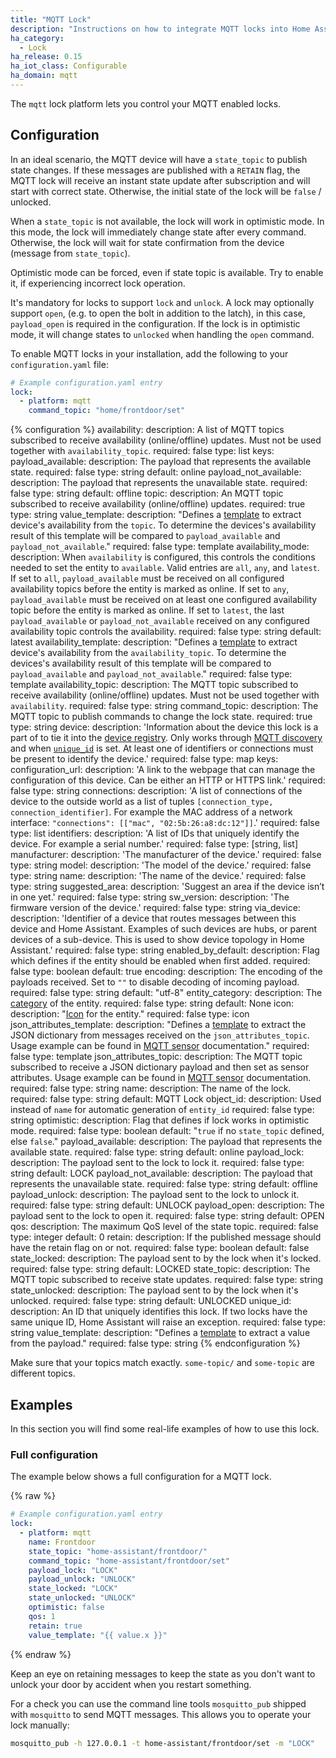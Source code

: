 ```yaml
---
title: "MQTT Lock"
description: "Instructions on how to integrate MQTT locks into Home Assistant."
ha_category:
  - Lock
ha_release: 0.15
ha_iot_class: Configurable
ha_domain: mqtt
---
```


The `mqtt` lock platform lets you control your MQTT enabled locks.

## Configuration

In an ideal scenario, the MQTT device will have a `state_topic` to publish state changes. If these messages are published with a `RETAIN` flag, the MQTT lock will receive an instant state update after subscription and will start with correct state. Otherwise, the initial state of the lock will be `false` / unlocked.

When a `state_topic` is not available, the lock will work in optimistic mode. In this mode, the lock will immediately change state after every command. Otherwise, the lock will wait for state confirmation from the device (message from `state_topic`).

Optimistic mode can be forced, even if state topic is available. Try to enable it, if experiencing incorrect lock operation.

It's mandatory for locks to support `lock` and `unlock`. A lock may optionally support `open`, (e.g. to open the bolt in addition to the latch), in this case, `payload_open` is required in the configuration. If the lock is in optimistic mode, it will change states to `unlocked` when handling the `open` command.

To enable MQTT locks in your installation, add the following to your `configuration.yaml` file:

```yaml
# Example configuration.yaml entry
lock:
  - platform: mqtt
    command_topic: "home/frontdoor/set"
```

{% configuration %}
availability:
  description: A list of MQTT topics subscribed to receive availability (online/offline) updates. Must not be used together with `availability_topic`.
  required: false
  type: list
  keys:
    payload_available:
      description: The payload that represents the available state.
      required: false
      type: string
      default: online
    payload_not_available:
      description: The payload that represents the unavailable state.
      required: false
      type: string
      default: offline
    topic:
      description: An MQTT topic subscribed to receive availability (online/offline) updates.
      required: true
      type: string
    value_template:
      description: "Defines a [template](/docs/configuration/templating/#processing-incoming-data) to extract device's availability from the `topic`. To determine the devices's availability result of this template will be compared to `payload_available` and `payload_not_available`."
      required: false
      type: template
availability_mode:
  description: When `availability` is configured, this controls the conditions needed to set the entity to `available`. Valid entries are `all`, `any`, and `latest`. If set to `all`, `payload_available` must be received on all configured availability topics before the entity is marked as online. If set to `any`, `payload_available` must be received on at least one configured availability topic before the entity is marked as online. If set to `latest`, the last `payload_available` or `payload_not_available` received on any configured availability topic controls the availability.
  required: false
  type: string
  default: latest
availability_template:
  description: "Defines a [template](/docs/configuration/templating/#processing-incoming-data) to extract device's availability from the `availability_topic`. To determine the devices's availability result of this template will be compared to `payload_available` and `payload_not_available`."
  required: false
  type: template
availability_topic:
  description: The MQTT topic subscribed to receive availability (online/offline) updates. Must not be used together with `availability`.
  required: false
  type: string
command_topic:
  description: The MQTT topic to publish commands to change the lock state.
  required: true
  type: string
device:
  description: 'Information about the device this lock is a part of to tie it into the [device registry](https://developers.home-assistant.io/docs/en/device_registry_index.html). Only works through [MQTT discovery](/docs/mqtt/discovery/) and when [`unique_id`](#unique_id) is set. At least one of identifiers or connections must be present to identify the device.'
  required: false
  type: map
  keys:
    configuration_url:
      description: 'A link to the webpage that can manage the configuration of this device. Can be either an HTTP or HTTPS link.'
      required: false
      type: string
    connections:
      description: 'A list of connections of the device to the outside world as a list of tuples `[connection_type, connection_identifier]`. For example the MAC address of a network interface: `"connections": [["mac", "02:5b:26:a8:dc:12"]]`.'
      required: false
      type: list
    identifiers:
      description: 'A list of IDs that uniquely identify the device. For example a serial number.'
      required: false
      type: [string, list]
    manufacturer:
      description: 'The manufacturer of the device.'
      required: false
      type: string
    model:
      description: 'The model of the device.'
      required: false
      type: string
    name:
      description: 'The name of the device.'
      required: false
      type: string
    suggested_area:
      description: 'Suggest an area if the device isn’t in one yet.'
      required: false
      type: string
    sw_version:
      description: 'The firmware version of the device.'
      required: false
      type: string
    via_device:
      description: 'Identifier of a device that routes messages between this device and Home Assistant. Examples of such devices are hubs, or parent devices of a sub-device. This is used to show device topology in Home Assistant.'
      required: false
      type: string
enabled_by_default:
  description: Flag which defines if the entity should be enabled when first added.
  required: false
  type: boolean
  default: true
encoding:
  description: The encoding of the payloads received. Set to `""` to disable decoding of incoming payload.
  required: false
  type: string
  default: "utf-8"
entity_category:
  description: The [category](https://developers.home-assistant.io/docs/core/entity#generic-properties) of the entity.
  required: false
  type: string
  default: None
icon:
  description: "[Icon](/docs/configuration/customizing-devices/#icon) for the entity."
  required: false
  type: icon
json_attributes_template:
  description: "Defines a [template](/docs/configuration/templating/#processing-incoming-data) to extract the JSON dictionary from messages received on the `json_attributes_topic`. Usage example can be found in [MQTT sensor](/integrations/sensor.mqtt/#json-attributes-template-configuration) documentation."
  required: false
  type: template
json_attributes_topic:
  description: The MQTT topic subscribed to receive a JSON dictionary payload and then set as sensor attributes. Usage example can be found in [MQTT sensor](/integrations/sensor.mqtt/#json-attributes-topic-configuration) documentation.
  required: false
  type: string
name:
  description: The name of the lock.
  required: false
  type: string
  default: MQTT Lock
object_id:
  description: Used instead of `name` for automatic generation of `entity_id`
  required: false
  type: string
optimistic:
  description: Flag that defines if lock works in optimistic mode.
  required: false
  type: boolean
  default: "`true` if no `state_topic` defined, else `false`."
payload_available:
  description: The payload that represents the available state.
  required: false
  type: string
  default: online
payload_lock:
  description: The payload sent to the lock to lock it.
  required: false
  type: string
  default: LOCK
payload_not_available:
  description: The payload that represents the unavailable state.
  required: false
  type: string
  default: offline
payload_unlock:
  description: The payload sent to the lock to unlock it.
  required: false
  type: string
  default: UNLOCK
payload_open:
  description: The payload sent to the lock to open it.
  required: false
  type: string
  default: OPEN
qos:
  description: The maximum QoS level of the state topic.
  required: false
  type: integer
  default: 0
retain:
  description: If the published message should have the retain flag on or not.
  required: false
  type: boolean
  default: false
state_locked:
  description: The payload sent to by the lock when it's locked.
  required: false
  type: string
  default: LOCKED
state_topic:
  description: The MQTT topic subscribed to receive state updates.
  required: false
  type: string
state_unlocked:
  description: The payload sent to by the lock when it's unlocked.
  required: false
  type: string
  default: UNLOCKED
unique_id:
   description: An ID that uniquely identifies this lock. If two locks have the same unique ID, Home Assistant will raise an exception.
   required: false
   type: string
value_template:
  description: "Defines a [template](/docs/configuration/templating/#processing-incoming-data) to extract a value from the payload."
  required: false
  type: string
{% endconfiguration %}

<div class='note warning'>

Make sure that your topics match exactly. `some-topic/` and `some-topic` are different topics.

</div>

## Examples

In this section you will find some real-life examples of how to use this lock.

### Full configuration

The example below shows a full configuration for a MQTT lock.

{% raw %}

```yaml
# Example configuration.yaml entry
lock:
  - platform: mqtt
    name: Frontdoor
    state_topic: "home-assistant/frontdoor/"
    command_topic: "home-assistant/frontdoor/set"
    payload_lock: "LOCK"
    payload_unlock: "UNLOCK"
    state_locked: "LOCK"
    state_unlocked: "UNLOCK"
    optimistic: false
    qos: 1
    retain: true
    value_template: "{{ value.x }}"
```

{% endraw %}

Keep an eye on retaining messages to keep the state as you don't want to unlock your door by accident when you restart something.

For a check you can use the command line tools `mosquitto_pub` shipped with `mosquitto` to send MQTT messages. This allows you to operate your lock manually:

```bash
mosquitto_pub -h 127.0.0.1 -t home-assistant/frontdoor/set -m "LOCK"
```

